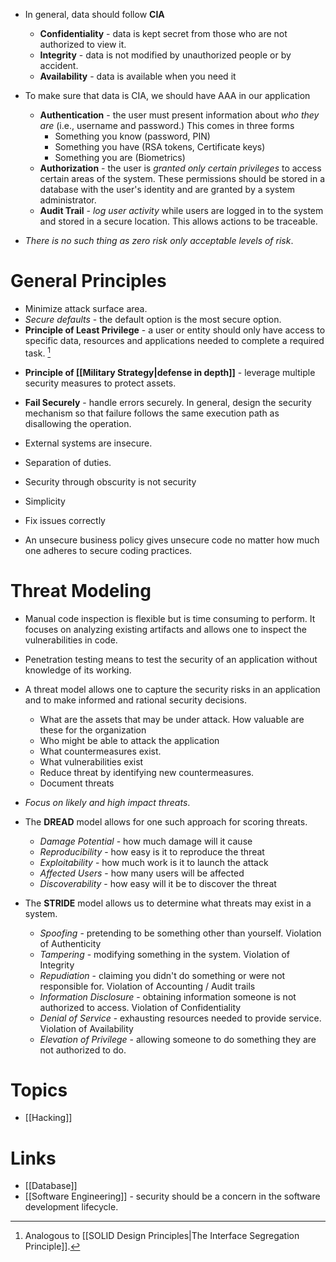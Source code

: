 * In general, data should follow **CIA**
	* **Confidentiality** - data is kept secret from those who are not authorized to view it.
	* **Integrity** - data is not modified by unauthorized people or by accident.
	* **Availability** - data is available when you need it 

* To make sure that data is CIA, we should have AAA in our application
	* **Authentication** - the user must present information about *who they are* (i.e., username and password.) This comes in three forms
		* Something you know (password, PIN)
		* Something you have (RSA tokens, Certificate keys)
		* Something you are (Biometrics)
	* **Authorization** - the user is *granted only certain privileges* to access certain areas of the system. These permissions should be stored in a database with the user's identity and are granted by a system administrator.
	* **Audit Trail** - *log user activity* while users are logged in to the system and stored in a secure location. This allows actions to be traceable.

* *There is no such thing as zero risk only acceptable levels of risk*. 
# General Principles
* Minimize attack surface area.
* *Secure defaults* - the default option is the most secure option.
* **Principle of Least Privilege** - a user or entity should only have access to specific data, resources and applications needed to complete a required task. [^1]

[^1]: Analogous to [[SOLID Design Principles|The Interface Segregation Principle]]. 

* **Principle of [[Military Strategy|defense in depth]]** - leverage multiple security measures to protect assets.

* **Fail Securely** - handle errors securely. In general, design the security mechanism so that failure  follows the same execution path as disallowing the operation.

* External systems are insecure.
* Separation of duties.
* Security through obscurity is not security
* Simplicity
* Fix issues correctly 
* An unsecure business policy gives unsecure code no matter how much one adheres to secure coding practices.

# Threat Modeling
* Manual code inspection is flexible but is time consuming to perform. It focuses on analyzing existing artifacts and allows one to inspect the vulnerabilities in code.
* Penetration testing means to test the security of an application without knowledge of its working.
* A threat model allows one to capture the security risks in an application and to make informed and rational security decisions.
	* What are the assets that may be under attack. How valuable are these for the organization
	* Who might be able to attack the application
	* What countermeasures exist.
	* What vulnerabilities exist 
	* Reduce threat by identifying new countermeasures.
	* Document threats

* *Focus on likely and high impact threats*. 
* The **DREAD** model allows for one such approach for scoring threats.
	* *Damage Potential* - how much damage will it cause
	* *Reproducibility* - how easy is it to reproduce the threat
	* *Exploitability* -  how much work is it to launch the attack
	* *Affected Users* - how many users will be affected
	* *Discoverability* - how easy will it be to discover the threat

* The **STRIDE** model allows us to determine what threats may exist in a system.
	* *Spoofing* - pretending to be something other than yourself. Violation of Authenticity
	* *Tampering* - modifying something in the system. Violation of Integrity
	* *Repudiation* - claiming you didn't do something or were not responsible for. Violation of Accounting / Audit trails
	* *Information Disclosure* - obtaining information someone is not authorized to access. Violation of Confidentiality
	* *Denial of Service* - exhausting resources needed to provide service. Violation of Availability
	* *Elevation of Privilege* - allowing someone to do something they are not authorized to do.

# Topics
* [[Hacking]]

# Links
* [[Database]]
* [[Software Engineering]] - security should be a concern in the software development lifecycle.